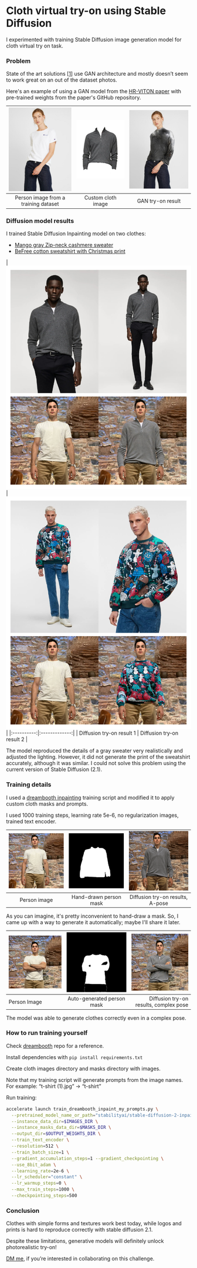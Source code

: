 # Cloth virtual try-on using Stable Diffusion

I experimented with training Stable Diffusion image generation model for cloth virtual try on task.

### Problem

State of the art solutions [[1](https://paperswithcode.com/task/virtual-try-on)] use GAN architecture and mostly doesn’t seem to work great on an out of the dataset photos.

Here's an example of using a GAN model from the [HR-VITON paper](https://paperswithcode.com/paper/high-resolution-virtual-try-on-with) with pre-trained weights from the paper's GitHub repository.

| ![Person image from a training dataset](readme_imgs/IMAGE_2023-02-17_125128.jpg)   |      ![Custom cloth image](readme_imgs/IMAGE_2023-02-17_125150.jpg)      |  ![GAN try-on result](readme_imgs/IMAGE_2023-02-17_125153.jpg) |
|:----------:|:-------------:|:------:|
| Person image from a training dataset |  Custom cloth image | GAN try-on result |

### Diffusion model results

I trained Stable Diffusion Inpainting model on two clothes:

- [Mango gray Zip-neck cashmere sweater](https://shop.mango.com/gb/men/cardigans-and-sweaters-sweaters/zip-neck-cashmere-sweater_47000550.html?c=95)
- [BeFree cotton sweatshirt with Christmas print](https://befree.ru/zhenskaya/product/2249207952$D/121)

| ![Diffusion try-on result 1](readme_imgs/showcase_1_(1).jpg)   |      
![Diffusion try-on result 2](readme_imgs/showcase_2.jpg)      |
|:----------:|:-------------:|
| Diffusion try-on result 1 |  Diffusion try-on result 2 |

The model reproduced the details of a gray sweater very realistically and adjusted the lighting. However, it did not generate the print of the sweatshirt accurately, although it was similar. I could not solve this problem using the current version of Stable Diffusion (2.1).

### Training details

I used a [dreambooth inpainting](https://github.com/huggingface/diffusers/tree/main/examples/research_projects/dreambooth_inpaint) training script and modified it to apply custom cloth masks and prompts. 

I used 1000 training steps, learning rate 5e-6, no regularization images, trained text encoder. 

| ![Person image](readme_imgs/1_1024_(3).jpg)   |      ![Hand-drawn person mask](readme_imgs/1_1024_mask_(1).jpg)      |  ![Diffusion try-on results, A-pose](readme_imgs/v12_50_inf_steps_pose1-min_(1).png) |
|:----------:|:-------------:|:------:|
| Person image |  Hand-drawn person mask | Diffusion try-on results, A-pose |

As you can imagine, it's pretty inconvenient to hand-draw a mask. So, I came up with a way to generate it automatically; maybe I'll share it later.

| ![Person Image](readme_imgs/IMAGE_2023-02-17_131011.jpg)   |      ![Auto-generated person mask](readme_imgs/2_1024_auto_mask_(2).jpg)      |  ![Diffusion try-on results, complex pose](readme_imgs/2_hand_drawn_mask_1.jpg) |
|----------|:-------------:|------:|
| Person Image |  Auto-generated person mask | Diffusion try-on results, complex pose |

The model was able to generate clothes correctly even in a complex pose. 

### How to run training yourself

Check [dreambooth](https://github.com/huggingface/diffusers/tree/main/examples/research_projects/dreambooth_inpaint) repo for a reference. 

Install dependencies with `pip install requirements.txt`

Create cloth images directory and masks directory with images.  

Note that my training script will generate prompts from the image names. 
For example: “t-shirt (1).jpg” → “t-shirt”

Run training:

```bash
accelerate launch train_dreambooth_inpaint_my_prompts.py \
  --pretrained_model_name_or_path="stabilityai/stable-diffusion-2-inpainting"  \
  --instance_data_dir=$IMAGES_DIR \
  --instance_masks_data_dir=$MASKS_DIR \
  --output_dir=$OUTPUT_WEIGHTS_DIR \
  --train_text_encoder \
  --resolution=512 \
  --train_batch_size=1 \
  --gradient_accumulation_steps=1 --gradient_checkpointing \
  --use_8bit_adam \
  --learning_rate=2e-6 \
  --lr_scheduler="constant" \
  --lr_warmup_steps=0 \
  --max_train_steps=1000 \
  --checkpointing_steps=500
```

### Conclusion

Clothes with simple forms and textures work best today, while logos and prints is hard to reproduce correctly with stable diffusion 2.1.

Despite these limitations, generative models will definitely unlock photorealistic try-on! 

[DM me](https://twitter.com/LiderAlexandr), if you’re interested in collaborating on this challenge.
